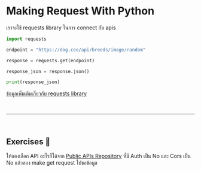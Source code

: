 # Making Request With Python

เราจะใช้ requests library ในการ connect กับ apis

```python
import requests

endpoint = "https://dog.ceo/api/breeds/image/random"

response = requests.get(endpoint)

response_json = response.json()

print(response_json)
```

[ข้อมูลเพิ่มเติมเกี่ยวกับ requests library](https://2.python-requests.org/en/master/user/quickstart/)

<br><hr><br>

## Exercises 🏅

ให้ลองเลือก API อะไรก็ได้จาก [Public APIs Repository](https://github.com/public-apis/public-apis) ที่มี Auth เป็น No และ Cors เป็น No แล้วลอง make get request ไปขอข้อมูล
